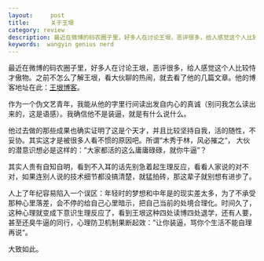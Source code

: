 ```yaml
---
layout:     post
title:      关于王垠
category: review
description: 最近在微博的码农圈子里，好多人在讨论王垠，恶评很多，给人感觉这个人比较恃才傲物。之前不怎么了解王垠，看大伙聊的热闹，就去看了他的几篇文章...
keywords:  wangyin genius nerd 
---
```

最近在微博的码农圈子里，好多人在讨论王垠，恶评很多，给人感觉这个人比较恃才傲物。之前不怎么了解王垠，看大伙聊的热闹，就去看了他的几篇文章。他的博客地址在此：[王垠博客](http://www.yinwang.org/)。

作为一个伪文艺青年，我能从他的字里行间读出发自内心的真诚（别问我怎么读出来的，这是语感）。我确信他不是装逼，就是有什么说什么。

他过去做的那些成果也确实证明了这是个天才，并且比较坚持自我，活的随性，不妥协。其实这才是被很多人看不惯的原因吧。所谓“木秀于林，风必摧之“， 大伙的潜意识想必是这样的：”大家都活的这么庸庸碌碌，就你牛逼”？ 

其实人贵有自知自明，看到不入耳的话先别急着起生理反应，看看人家说的对不对，如果连别人说的技术细节都没搞清楚，就猛拍砖，那这辈子就别想有进步了。

人上了年纪容易陷入一个误区：年轻时的梦想和中年是的现实差太多，为了不承受那种心里落差，会不停的给自己心里暗示，把自己当前的处境合理化。时间久了，这种心理就变成下意识生理反应了，看到王垠这种四处读博四处退学，还有人要，甚至还臭牛逼的同行，心理防卫机制果断起效：”让你装逼，骂你个生活不能自理再说“。

大致如此。

